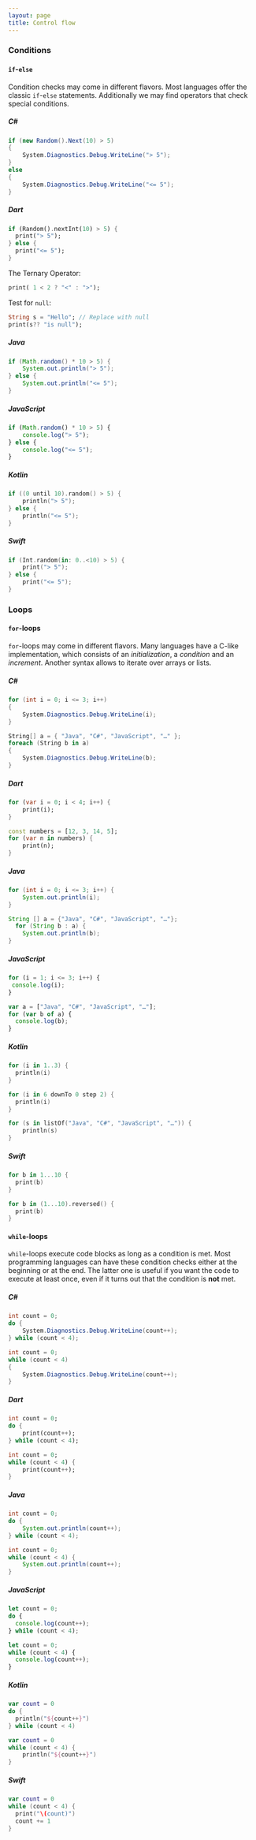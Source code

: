 ```yaml
---
layout: page
title: Control flow
---
```


### Conditions

#### `if`-`else`

Condition checks may come in different flavors. Most languages offer the classic `if`-`else` statements. Additionally we may find operators that check special conditions.

##### C#

```csharp
if (new Random().Next(10) > 5)
{
    System.Diagnostics.Debug.WriteLine("> 5");
}
else
{
    System.Diagnostics.Debug.WriteLine("<= 5");
}
```

##### Dart	

```dart
if (Random().nextInt(10) > 5) {
  print("> 5");
} else {
  print("<= 5");
}
```

The Ternary Operator:

```dart
print( 1 < 2 ? "<" : ">");
```

Test for `null`:

```dart
String s = "Hello"; // Replace with null
print(s?? "is null");
```

##### Java

```java
if (Math.random() * 10 > 5) {
    System.out.println("> 5");
} else {
    System.out.println("<= 5");
}
```

##### JavaScript

```javascript
if (Math.random() * 10 > 5) {
    console.log("> 5");
} else {
    console.log("<= 5");
}
```

##### Kotlin

```kotlin
if ((0 until 10).random() > 5) {
    println("> 5");
} else {
    println("<= 5");
}
```

##### Swift

```swift
if (Int.random(in: 0..<10) > 5) {
    print("> 5");
} else {
    print("<= 5");
}
```

### Loops

#### `for`-loops

`for`-loops may come in different flavors. Many languages have a C-like implementation, which consists of an *initialization*, a *condition* and an *increment*. Another syntax allows to iterate over arrays or lists.

##### C#

```csharp
for (int i = 0; i <= 3; i++)
{
    System.Diagnostics.Debug.WriteLine(i);
}
```

```csharp
String[] a = { "Java", "C#", "JavaScript", "…" };
foreach (String b in a)
{
    System.Diagnostics.Debug.WriteLine(b);
}
```

##### Dart

```dart
for (var i = 0; i < 4; i++) {
    print(i);
}
```

```dart
const numbers = [12, 3, 14, 5]; 
for (var n in numbers) { 
    print(n); 
} 
```

##### Java

```java
for (int i = 0; i <= 3; i++) {
    System.out.println(i);
}
```

```java
String [] a = {"Java", "C#", "JavaScript", "…"};
  for (String b : a) {
    System.out.println(b);
}
```

##### JavaScript

```javascript
for (i = 1; i <= 3; i++) {
 console.log(i);
}
```

```javascript
var a = ["Java", "C#", "JavaScript", "…"];
for (var b of a) {
  console.log(b);
}
```

##### Kotlin

```kotlin
for (i in 1..3) {
  println(i)
}
```

```kotlin
for (i in 6 downTo 0 step 2) {
  println(i)
}
```

```kotlin
for (s in listOf("Java", "C#", "JavaScript", "…")) {
    println(s)
}
```

##### Swift

```swift
for b in 1...10 {
  print(b)
}
```

```swift
for b in (1...10).reversed() {
  print(b)
}
```

#### `while`-loops

`while`-loops execute code blocks as long as a condition is met. Most programming languages can have these condition checks either at the beginning or at the end. The latter one is useful if you want the code to execute at least once, even if it turns out that the condition is **not** met.

##### C#

```csharp
int count = 0;
do {
    System.Diagnostics.Debug.WriteLine(count++);
} while (count < 4);
```

```csharp
int count = 0;
while (count < 4)
{
    System.Diagnostics.Debug.WriteLine(count++);
}
```

##### Dart	

```dart
int count = 0;
do {
    print(count++);
} while (count < 4);
```

```dart
int count = 0;
while (count < 4) {
    print(count++);
}
```

##### Java	

```java
int count = 0;
do {
    System.out.println(count++);
} while (count < 4);
```

```java
int count = 0;
while (count < 4) {
    System.out.println(count++);
}
```

##### JavaScript

```javascript
let count = 0;
do {
  console.log(count++);
} while (count < 4);
```

```javascript
let count = 0;
while (count < 4) {
  console.log(count++);
}
```

##### Kotlin	

```kotlin
var count = 0
do {
  println("${count++}")
} while (count < 4)
```

```kotlin
var count = 0
while (count < 4) {
    println("${count++}")
}
```

##### Swift

```swift
var count = 0
while (count < 4) {
  print("\(count)")
  count += 1
}
```
